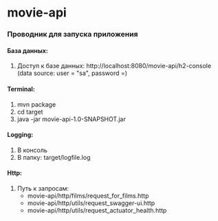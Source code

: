 # movie-api
### Проводник для запуска приложения

#### База данных:
1. Доступ к базе данных: http://localhost:8080/movie-api/h2-console (data source: user = "sa", password =)
#### Terminal:
1. mvn package
2. cd target
3. java -jar movie-api-1.0-SNAPSHOT.jar

#### Logging:
1. В консоль
2. В папку: target/logfile.log

#### Http:
1. Путь к запросам:
   * movie-api/http/films/request_for_films.http
   * movie-api/http/utils/request_swagger-ui.http
   * movie-api/http/utils/request_actuator_health.http
   
